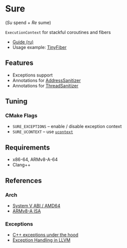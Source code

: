 # Sure 

(_Su_ spend + _Re_ sume)

`ExecutionContext` for stackful coroutines and fibers

- [Guide (ru)](docs/ru/guide.md)
- Usage example: [TinyFiber](https://gitlab.com/Lipovsky/tinyfiber)

## Features

- Exceptions support
- Annotations for [AddressSanitizer](https://clang.llvm.org/docs/AddressSanitizer.html)
- Annotations for [ThreadSanitizer](https://clang.llvm.org/docs/ThreadSanitizer.html)

## Tuning

### CMake Flags

- `SURE_EXCEPTIONS` – enable / disable exception context
- `SURE_UCONTEXT` – use [`ucontext`](https://man7.org/linux/man-pages/man3/makecontext.3.html)

## Requirements

- x86-64, ARMv8-A-64
- Clang++

## References

### Arch

- [System V ABI / AMD64](https://www.uclibc.org/docs/psABI-x86_64.pdf)
- [ARMv8-A ISA](https://documentation-service.arm.com/static/613a2c38674a052ae36ca307)

### Exceptions

- [C++ exceptions under the hood](https://monkeywritescode.blogspot.com/p/c-exceptions-under-hood.html)
- [Exception Handling in LLVM](https://llvm.org/docs/ExceptionHandling.html)

